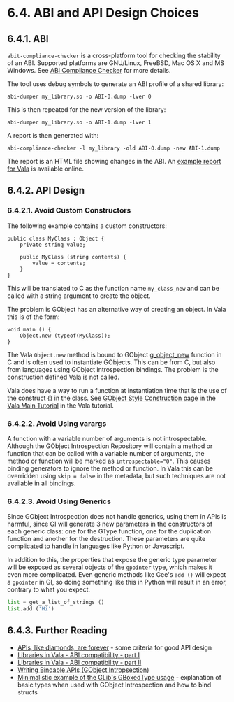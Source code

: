 # 6.4. ABI and API Design Choices

## 6.4.1. ABI

`abit-compliance-checker` is a cross-platform tool for checking the
stability of an ABI. Supported platforms are GNU/Linux, FreeBSD, Mac OS
X and MS Windows. See [ABI Compliance Checker](https://lvc.github.io/abi-compliance-checker/) for more
details.

The tool uses debug symbols to generate an ABI profile of a shared
library:

```shell
abi-dumper my_library.so -o ABI-0.dump -lver 0
```

This is then repeated for the new version of the library:

```shell
abi-dumper my_library.so -o ABI-1.dump -lver 1
```

A report is then generated with:

```shell
abi-compliance-checker -l my_library -old ABI-0.dump -new ABI-1.dump
```

The report is an HTML file showing changes in the ABI. An 
[example report for Vala](https://abi-laboratory.pro/?view=timeline&l=vala) is
available online.

## 6.4.2. API Design

### 6.4.2.1. Avoid Custom Constructors

The following example contains a custom constructors:

```vala
public class MyClass : Object {
    private string value;   

    public MyClass (string contents) {
        value = contents;
    }
} 
```

This will be translated to C as the function name `my_class_new` and can
be called with a string argument to create the object.

The problem is GObject has an alternative way of creating an object. In
Vala this is of the form:

```vala
void main () {
    Object.new (typeof(MyClass));
}
```

The Vala `Object.new` method is bound to GObject
[g_object_new](https://docs.gtk.org/gobject/ctor.Object.new.html)
function in C and is often used to instantiate GObjects. This can be
from C, but also from languages using GObject introspection bindings.
The problem is the construction defined Vala is not called.

Vala does have a way to run a function at instantiation time that is the
use of the construct {} in the class. See
[GObject Style Construction page](../../../programming-language/main/03-00-object-oriented-programming/03-14-gobject-style-construction)
in the
[Vala Main Tutorial](../../../programming-language/main)
in the Vala tutorial.

### 6.4.2.2. Avoid Using varargs

A function with a variable number of arguments is not introspectable.
Although the GObject Introspection Repository will contain a method or
function that can be called with a variable number of arguments, the
method or function will be marked as `introspectable="0"`. This causes
binding generators to ignore the method or function. In Vala this can be
overridden using `skip = false` in the metadata, but such techniques are
not available in all bindings.

### 6.4.2.3. Avoid Using Generics

Since GObject Introspection does not handle generics, using them in APIs
is harmful, since GI will generate 3 new parameters in the constructors
of each generic class: one for the GType function, one for the
duplication function and another for the destruction. These parameters
are quite complicated to handle in languages like Python or Javascript.

In addition to this, the properties that expose the generic type
parameter will be exposed as several objects of the `gpointer` type,
which makes it even more complicated. Even generic methods like Gee\'s
`add ()` will expect a `gpointer` in GI, so doing something like this in
Python will result in an error, contrary to what you expect.

```python
list = get_a_list_of_strings ()
list.add ('Hi')
```

## 6.4.3. Further Reading

-   [APIs, like diamonds, are forever](http://essentials.xebia.com/apis-are-forever/) - some
    criteria for good API design
-   [Libraries in Vala - ABI compatibility - part I](https://blog.piechotka.com.pl/2013/07/30/libraries-in-vala-abi-compatibility-part-i/)
-   [Libraries in Vala - ABI compatibility - part II](https://blog.piechotka.com.pl/2013/12/20/libraries-in-vala-abi-compatibility-part-ii/)
-   [Writing Bindable APIs (GObject Intropsection)](https://gi.readthedocs.io/en/latest/writingbindableapis.html)
-   [Minimalistic example of the GLib's GBoxedType usage](https://storageapis.wordpress.com/2014/07/25/minimalistic-example-of-the-glibs-gboxedtype-usage/) -
    explanation of basic types when used with GObject Introspection and
    how to bind structs
